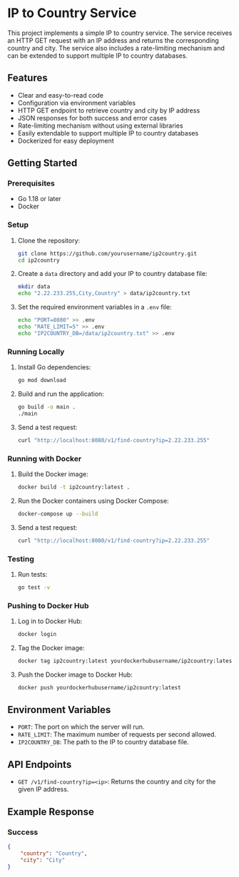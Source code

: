 # IP to Country Service

This project implements a simple IP to country service. The service receives an HTTP GET request with an IP address and returns the corresponding country and city. The service also includes a rate-limiting mechanism and can be extended to support multiple IP to country databases.

## Features

- Clear and easy-to-read code
- Configuration via environment variables
- HTTP GET endpoint to retrieve country and city by IP address
- JSON responses for both success and error cases
- Rate-limiting mechanism without using external libraries
- Easily extendable to support multiple IP to country databases
- Dockerized for easy deployment

## Getting Started

### Prerequisites

- Go 1.18 or later
- Docker

### Setup

1. Clone the repository:

    ```sh
    git clone https://github.com/yourusername/ip2country.git
    cd ip2country
    ```

2. Create a `data` directory and add your IP to country database file:

    ```sh
    mkdir data
    echo "2.22.233.255,City,Country" > data/ip2country.txt
    ```

3. Set the required environment variables in a `.env` file:

    ```sh
    echo "PORT=8080" >> .env
    echo "RATE_LIMIT=5" >> .env
    echo "IP2COUNTRY_DB=/data/ip2country.txt" >> .env
    ```

### Running Locally

1. Install Go dependencies:

    ```sh
    go mod download
    ```

2. Build and run the application:

    ```sh
    go build -o main .
    ./main
    ```

3. Send a test request:

    ```sh
    curl "http://localhost:8080/v1/find-country?ip=2.22.233.255"
    ```

### Running with Docker

1. Build the Docker image:

    ```sh
    docker build -t ip2country:latest .
    ```

2. Run the Docker containers using Docker Compose:

    ```sh
    docker-compose up --build
    ```

3. Send a test request:

    ```sh
    curl "http://localhost:8080/v1/find-country?ip=2.22.233.255"
    ```

### Testing

1. Run tests:

    ```sh
    go test -v
    ```

### Pushing to Docker Hub

1. Log in to Docker Hub:

    ```sh
    docker login
    ```

2. Tag the Docker image:

    ```sh
    docker tag ip2country:latest yourdockerhubusername/ip2country:latest
    ```

3. Push the Docker image to Docker Hub:

    ```sh
    docker push yourdockerhubusername/ip2country:latest
    ```

## Environment Variables

- `PORT`: The port on which the server will run.
- `RATE_LIMIT`: The maximum number of requests per second allowed.
- `IP2COUNTRY_DB`: The path to the IP to country database file.

## API Endpoints

- `GET /v1/find-country?ip=<ip>`: Returns the country and city for the given IP address.

## Example Response

### Success

```json
{
    "country": "Country",
    "city": "City"
}
